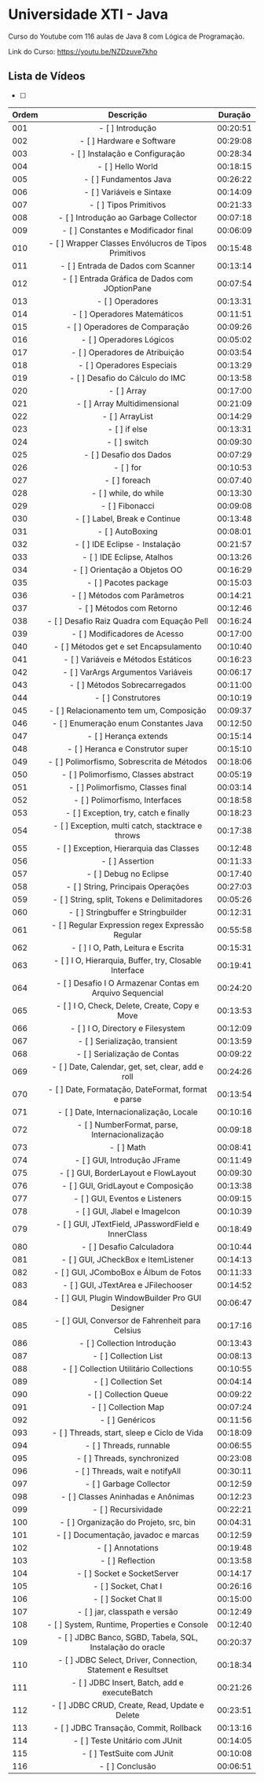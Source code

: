 # Universidade XTI - Java

Curso do Youtube com 116 aulas de Java 8 com Lógica de Programação.

Link do Curso: https://youtu.be/NZDzuve7kho

## Lista de Vídeos
 - [ ] 
| Ordem         | Descrição | Duração |
| ------------- |:-------------:|:-------------:|
|	001	|	- [ ] Introdução	|	00:20:51	|	
|	002	|	- [ ] Hardware e Software	|	00:29:08	|	
|	003	|	- [ ] Instalação e Configuração	|	00:28:34	|	
|	004	|	- [ ] Hello World       	|	00:18:15	|	
|	005	|	- [ ] Fundamentos Java	|	00:26:22	|	
|	006	|	- [ ] Variáveis e Sintaxe	|	00:14:09	|	
|	007	|	- [ ] Tipos Primitivos	|	00:21:33	|	
|	008	|	- [ ] Introdução ao Garbage Collector	|	00:07:18	|	
|	009	|	- [ ] Constantes e Modificador final	|	00:06:09	|	
|	010	|	- [ ] Wrapper Classes Envólucros de Tipos Primitivos	|	00:15:48	|	
|	011	|	- [ ] Entrada de Dados com Scanner	|	00:13:14	|	
|	012	|	- [ ] Entrada Gráfica de Dados com JOptionPane	|	00:07:54	|	
|	013	|	- [ ] Operadores	|	00:13:31	|	
|	014	|	- [ ] Operadores Matemáticos	|	00:11:51	|	
|	015	|	- [ ] Operadores de Comparação	|	00:09:26	|	
|	016	|	- [ ] Operadores Lógicos	|	00:05:02	|	
|	017	|	- [ ] Operadores de Atribuição	|	00:03:54	|	
|	018	|	- [ ] Operadores Especiais	|	00:13:29	|	
|	019	|	- [ ] Desafio do Cálculo do IMC	|	00:13:58	|	
|	020	|	- [ ] Array	|	00:17:00	|	
|	021	|	- [ ] Array Multidimensional	|	00:21:09	|	
|	022	|	- [ ] ArrayList	|	00:14:29	|	
|	023	|	- [ ] if else	|	00:13:31	|	
|	024	|	- [ ] switch	|	00:09:30	|	
|	025	|	- [ ] Desafio dos Dados	|	00:07:29	|	
|	026	|	- [ ] for	|	00:10:53	|	
|	027	|	- [ ] foreach	|	00:07:40	|	
|	028	|	- [ ] while, do while	|	00:13:30	|	
|	029	|	- [ ] Fibonacci	|	00:09:08	|	
|	030	|	- [ ] Label, Break e Continue	|	00:13:48	|	
|	031	|	- [ ] AutoBoxing	|	00:08:01	|	
|	032	|	- [ ] IDE Eclipse - Instalação	|	00:21:57	|	
|	033	|	- [ ] IDE Eclipse, Atalhos	|	00:13:26	|	
|	034	|	- [ ] Orientação a Objetos OO	|	00:16:29	|	
|	035	|	- [ ] Pacotes package	|	00:15:03	|	
|	036	|	- [ ] Métodos com Parâmetros	|	00:14:21	|	
|	037	|	- [ ] Métodos com Retorno	|	00:12:46	|	
|	038	|	- [ ] Desafio Raiz Quadra com Equação Pell	|	00:16:24	|	
|	039	|	- [ ] Modificadores de Acesso	|	00:17:00	|	
|	040	|	- [ ] Métodos get e set Encapsulamento	|	00:10:40	|	
|	041	|	- [ ] Variáveis e Métodos Estáticos	|	00:16:23	|	
|	042	|	- [ ] VarArgs Argumentos Variáveis	|	00:06:17	|	
|	043	|	- [ ] Métodos Sobrecarregados	|	00:11:00	|	
|	044	|	- [ ] Construtores	|	00:10:19	|	
|	045	|	- [ ] Relacionamento tem um, Composição	|	00:09:37	|	
|	046	|	- [ ] Enumeração enum Constantes Java	|	00:12:50	|	
|	047	|	- [ ] Herança extends	|	00:15:14	|	
|	048	|	- [ ] Heranca e Construtor super	|	00:15:10	|	
|	049	|	- [ ] Polimorfismo, Sobrescrita de Métodos	|	00:18:06	|	
|	050	|	- [ ] Polimorfismo, Classes abstract	|	00:05:19	|	
|	051	|	- [ ] Polimorfismo, Classes final	|	00:03:14	|	
|	052	|	- [ ] Polimorfismo, Interfaces	|	00:18:58	|	
|	053	|	- [ ] Exception, try, catch e finally	|	00:18:23	|	
|	054	|	- [ ] Exception, multi catch, stacktrace e throws	|	00:17:38	|	
|	055	|	- [ ] Exception, Hierarquia das Classes	|	00:12:48	|	
|	056	|	- [ ] Assertion	|	00:11:33	|	
|	057	|	- [ ] Debug no Eclipse	|	00:17:40	|	
|	058	|	- [ ] String, Principais Operações	|	00:27:03	|	
|	059	|	- [ ] String, split, Tokens e Delimitadores	|	00:05:26	|	
|	060	|	- [ ] Stringbuffer e Stringbuilder	|	00:12:31	|	
|	061	|	- [ ] Regular Expression regex Expressão Regular	|	00:55:58	|	
|	062	|	- [ ] I O, Path, Leitura e Escrita	|	00:15:31	|	
|	063	|	- [ ] I O, Hierarquia, Buffer, try, Closable Interface	|	00:19:41	|	
|	064	|	- [ ] Desafio I O Armazenar Contas em Arquivo Sequencial	|	00:24:20	|	
|	065	|	- [ ] I O, Check, Delete, Create, Copy e Move	|	00:13:53	|	
|	066	|	- [ ] I O, Directory e Filesystem	|	00:12:09	|	
|	067	|	- [ ] Serialização, transient	|	00:13:59	|	
|	068	|	- [ ] Serialização de Contas	|	00:09:22	|	
|	069	|	- [ ] Date, Calendar, get, set, clear, add e roll	|	00:24:26	|	
|	070	|	- [ ] Date, Formatação, DateFormat, format e parse	|	00:13:54	|	
|	071	|	- [ ] Date, Internacionalização, Locale	|	00:10:16	|	
|	072	|	- [ ] NumberFormat, parse, Internacionalização	|	00:09:18	|	
|	073	|	- [ ] Math	|	00:08:41	|	
|	074	|	- [ ] GUI, Introdução JFrame	|	00:11:49	|	
|	075	|	- [ ] GUI, BorderLayout e FlowLayout	|	00:09:30	|	
|	076	|	- [ ] GUI, GridLayout e Composição	|	00:13:38	|	
|	077	|	- [ ] GUI, Eventos e Listeners	|	00:09:15	|	
|	078	|	- [ ] GUI, Jlabel e ImageIcon	|	00:10:39	|	
|	079	|	- [ ] GUI, JTextField, JPasswordField e InnerClass	|	00:18:49	|	
|	080	|	- [ ] Desafio Calculadora	|	00:10:44	|	
|	081	|	- [ ] GUI, JCheckBox e ItemListener	|	00:14:13	|	
|	082	|	- [ ] GUI, JComboBox e Álbum de Fotos	|	00:11:33	|	
|	083	|	- [ ] GUI, JTextArea e JFilechooser	|	00:14:52	|	
|	084	|	- [ ] GUI, Plugin WindowBuilder Pro GUI Designer	|	00:06:47	|	
|	085	|	- [ ] GUI, Conversor de Fahrenheit para Celsius	|	00:17:16	|	
|	086	|	- [ ] Collection Introdução	|	00:13:43	|	
|	087	|	- [ ] Collection List	|	00:08:13	|	
|	088	|	- [ ] Collection Utilitário Collections	|	00:10:55	|	
|	089	|	- [ ] Collection Set	|	00:04:14	|	
|	090	|	- [ ] Collection Queue	|	00:09:22	|	
|	091	|	- [ ] Collection Map	|	00:07:24	|	
|	092	|	- [ ] Genéricos	|	00:11:56	|	
|	093	|	- [ ] Threads, start, sleep e Ciclo de Vida	|	00:18:09	|	
|	094	|	- [ ] Threads, runnable	|	00:06:55	|	
|	095	|	- [ ] Threads, synchronized	|	00:23:08	|	
|	096	|	- [ ] Threads, wait e notifyAll	|	00:30:11	|	
|	097	|	- [ ] Garbage Collector	|	00:12:59	|	
|	098	|	- [ ] Classes Aninhadas e Anônimas	|	00:12:23	|	
|	099	|	- [ ] Recursividade	|	00:22:21	|	
|	100	|	- [ ] Organização do Projeto, src, bin	|	00:04:31	|	
|	101	|	- [ ] Documentação, javadoc e marcas	|	00:12:59	|	
|	102	|	- [ ] Annotations	|	00:19:48	|	
|	103	|	- [ ] Reflection	|	00:13:58	|	
|	104	|	- [ ] Socket e SocketServer	|	00:14:17	|	
|	105	|	- [ ] Socket, Chat I	|	00:26:16	|	
|	106	|	- [ ] Socket Chat II	|	00:15:00	|	
|	107	|	- [ ] jar, classpath e versão	|	00:12:49	|	
|	108	|	- [ ] System, Runtime, Properties e Console	|	00:12:40	|	
|	109	|	- [ ] JDBC Banco, SGBD, Tabela, SQL, Instalação do oracle	|	00:20:37	|	
|	110	|	- [ ] JDBC Select, Driver, Connection, Statement e Resultset	|	00:18:34	|	
|	111	|	- [ ] JDBC Insert, Batch, add e executeBatch	|	00:21:26	|	
|	112	|	- [ ] JDBC CRUD, Create, Read, Update e Delete	|	00:23:51	|	
|	113	|	- [ ] JDBC Transação, Commit, Rollback	|	00:13:16	|	
|	114	|	- [ ] Teste Unitário com JUnit	|	00:14:05	|	
|	115	|	- [ ] TestSuite com JUnit	|	00:10:08	|	
|	116	|	- [ ] Conclusão	|	00:06:51	|	
